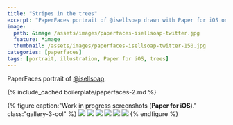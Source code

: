 ```yaml
---
title: "Stripes in the trees"
excerpt: "PaperFaces portrait of @isellsoap drawn with Paper for iOS on an iPad."
image: 
  path: &image /assets/images/paperfaces-isellsoap-twitter.jpg 
  feature: *image
  thumbnail: /assets/images/paperfaces-isellsoap-twitter-150.jpg
categories: [paperfaces]
tags: [portrait, illustration, Paper for iOS, trees]
---
```


PaperFaces portrait of [@isellsoap](https://twitter.com/isellsoap).

{% include_cached boilerplate/paperfaces-2.md %}

{% figure caption:"Work in progress screenshots (**Paper for iOS**)." class:"gallery-3-col" %}
[![](/assets/images/paperfaces-isellsoap-process-1-600.jpg)](/assets/images/paperfaces-isellsoap-process-1-lg.jpg)
[![](/assets/images/paperfaces-isellsoap-process-2-600.jpg)](/assets/images/paperfaces-isellsoap-process-2-lg.jpg)
[![](/assets/images/paperfaces-isellsoap-process-3-600.jpg)](/assets/images/paperfaces-isellsoap-process-3-lg.jpg)
[![](/assets/images/paperfaces-isellsoap-process-4-600.jpg)](/assets/images/paperfaces-isellsoap-process-4-lg.jpg)
[![](/assets/images/paperfaces-isellsoap-process-5-600.jpg)](/assets/images/paperfaces-isellsoap-process-5-lg.jpg)
[![](/assets/images/paperfaces-isellsoap-process-6-600.jpg)](/assets/images/paperfaces-isellsoap-process-6-lg.jpg)
{% endfigure %}
